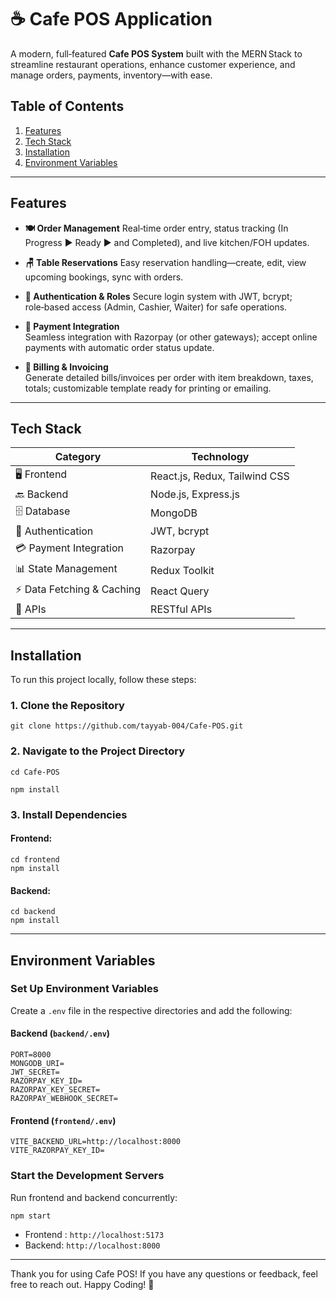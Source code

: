 # ☕ Cafe POS Application

A modern, full‑featured **Cafe POS System** built with the MERN Stack to streamline restaurant operations, enhance customer experience, and manage orders, payments, inventory—with ease.

## Table of Contents

1. [Features](#features)
2. [Tech Stack](#tech-stack)
3. [Installation](#installation)
4. [Environment Variables](#environment-variables)

---

## Features

- **🍽️ Order Management**
  Real‑time order entry, status tracking (In Progress ▶️ Ready ▶️ and Completed), and live kitchen/FOH updates.

- **🪑 Table Reservations**
  Easy reservation handling—create, edit, view upcoming bookings, sync with orders.

- **🔐 Authentication & Roles**
  Secure login system with JWT, bcrypt; role‑based access (Admin, Cashier, Waiter) for safe operations.

- **💸 Payment Integration**  
  Seamless integration with Razorpay (or other gateways); accept online payments with automatic order status update.

- **🧾 Billing & Invoicing**  
  Generate detailed bills/invoices per order with item breakdown, taxes, totals; customizable template ready for printing or emailing.

---

## Tech Stack

| Category                   | Technology                    |
| -------------------------- | ----------------------------- |
| 🖥️ Frontend                | React.js, Redux, Tailwind CSS |
| 🔙 Backend                 | Node.js, Express.js           |
| 🗄️ Database                | MongoDB                       |
| 🔐 Authentication          | JWT, bcrypt                   |
| 💳 Payment Integration     | Razorpay                      |
| 📊 State Management        | Redux Toolkit                 |
| ⚡ Data Fetching & Caching | React Query                   |
| 🔗 APIs                    | RESTful APIs                  |

---

## Installation

To run this project locally, follow these steps:

### 1. Clone the Repository

```
git clone https://github.com/tayyab-004/Cafe-POS.git
```

### 2. Navigate to the Project Directory

```
cd Cafe‑POS
```

```
npm install
```

### 3. Install Dependencies

#### Frontend:

```
cd frontend
npm install
```

#### Backend:

```
cd backend
npm install
```

---

## Environment Variables

### Set Up Environment Variables

Create a `.env` file in the respective directories and add the following:

#### **Backend (`backend/.env`)**

```
PORT=8000
MONGODB_URI=
JWT_SECRET=
RAZORPAY_KEY_ID=
RAZORPAY_KEY_SECRET=
RAZORPAY_WEBHOOK_SECRET=
```

#### **Frontend (`frontend/.env`)**

```
VITE_BACKEND_URL=http://localhost:8000
VITE_RAZORPAY_KEY_ID=
```

### Start the Development Servers

Run frontend and backend concurrently:

```
npm start
```

- Frontend : `http://localhost:5173`
- Backend: `http://localhost:8000`

---

Thank you for using Cafe POS! If you have any questions or feedback, feel free to reach out. Happy Coding! 🚀

